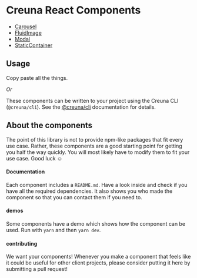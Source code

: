 # Creuna React Components

- [Carousel](components/carousel/)
- [FluidImage](components/fluid-image/)
- [Modal](components/modal/)
- [StaticContainer](components/static-container/)

## Usage

Copy paste all the things.

_Or_

These components can be written to your project using the Creuna CLI (`@creuna/cli`). See the [@creuna/cli](https://github.com/Creuna-Oslo/cli) documentation for details.

## About the components

The point of this library is not to provide npm-like packages that fit every use case. Rather, these components are a good starting point for getting you half the way quickly. You will most likely have to modify them to fit your use case. Good luck ☺️

#### Documentation

Each component includes a `README.md`. Have a look inside and check if you have all the required dependencies. It also shows you who made the component so that you can contact them if you need to.

#### demos

Some components have a demo which shows how the component can be used. Run with `yarn` and then `yarn dev`.

#### contributing

We want your components! Whenever you make a component that feels like it could be useful for other client projects, please consider putting it here by submitting a pull request!
